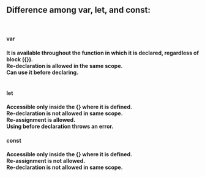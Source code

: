 <h2> Difference among var, let, and const:</h2>
<br>
<p>
<h4>var <h4>
<p>It is available throughout the function in which it is declared, regardless of block ({}).<br>
Re-declaration is allowed in the same scope.<br>
Can use it before declaring.<br><br>
</p>
<h4>let <h4>
<p>
Accessible only inside the {} where it is defined.<br>
Re-declaration is not allowed in same scope.<br>
Re-assignment is allowed.<br>
Using before declaration throws an error.<br>
</p>
<h4>const <h4>
<p>
Accessible only inside the {} where it is defined.<br>
Re-assignment is not allowed.<br>
Re-declaration is not allowed in same scope.<br>
</p>
</p>